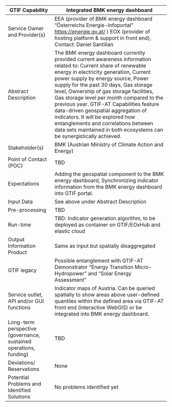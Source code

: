 ﻿|GTIF Capability|**Integrated BMK energy dashboard**|
| - | - |
|Service Owner and Provider(s)|EEA (provider of BMK energy dashboard “Österreichs Energie-Infoportal” <https://energie.gv.at/> ) EOX (provider of hosting platform & support in front end), Contact: Daniel Santillan|
|Abstract Description|The BMK energy dashboard currently provided current awareness information related to: Current share of renewable energy in electricity generation, Current power supply by energy source, Power supply for the past 30 days, Gas storage level, Ownership of gas storage facilities, Gas storage level per month compared to the previous year. GTIF-AT Capabilities feature data-driven geospatial aggregation of indicators. It will be explored how entanglements and correlations between data sets maintained in both ecosystems can be synergistically achieved.|
|Stakeholder(s)|BMK (Austrian Ministry of Climate Action and Energy)|
|Point of Contact (POC)|TBD|
|Expectations|Adding the geospatial component to the BMK energy dashboard, Synchronizing indicator information from the BMK energy dashboard into GTIF portal.|
|Input Data|See above under Abstract Description|
|Pre-processing|TBD|
|Run-time|TBD: Indicator generation algorithm, to be deployed as container on GTIF/EOxHub and elastic cloud|
|Output Information Product|Same as input but spatially disaggregated|
|GTIF legacy|Possible entanglement with GTIF-AT Demonstrator “Energy Transition Micro-Hydropower” and “Solar Energy Assessment”|
|Service outlet, API and/or GUI functions|Indicator maps of Austria. Can be queried spatially to show areas above user-defined quantiles within the defined area via GTIF-AT front end (interactive WebGIS) or be integrated into BMK energy dashboard.|
|Long-term perspective (governance, sustained operations, funding)|TBD|
|Deviations/ Reservations|None|
|Potential Problems and Identified Solutions|No problems identified yet|


